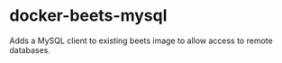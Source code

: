 # docker-beets-mysql
Adds a MySQL client to existing beets image to allow access to remote databases.
